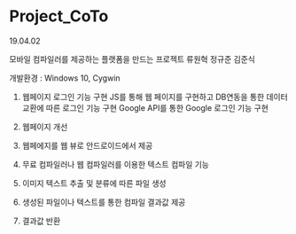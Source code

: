 # Project_CoTo
19.04.02

모바일 컴파일러를 제공하는 플랫폼을 만드는 프로젝트 
류원혁 
정규준
김준식

개발환경 : Windows 10, Cygwin 

1. 웹페이지 로그인 기능 구현
JS를 통해 웹 페이지를 구현하고 DB연동을 통한 데이터 교환에 따른 로그인 기능 구현 
Google API를 통한 Google 로그인 기능 구현 
 
2. 웹페이지 개선
3. 웹페에지를 웹 뷰로 안드로이드에서 제공 
4. 무료 컴파일러나 웹 컴파일러를 이용한 텍스트 컴파일 기능
5. 이미지 텍스트 추출 및 분류에 따른  파일 생성 
6. 생성된 파일이나 텍스트를 통한 컴파일 결과값 제공 
7. 결과값 반환 
